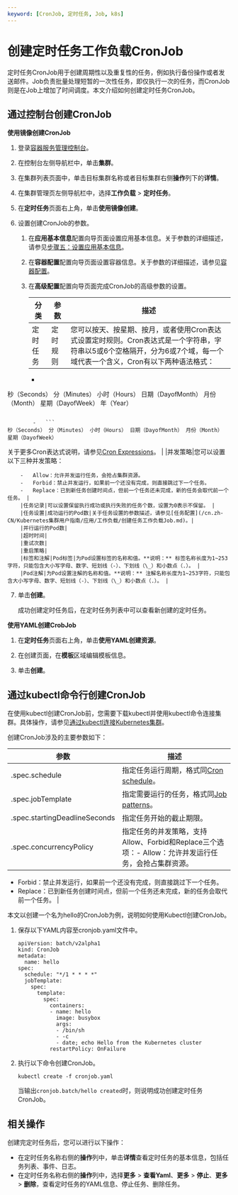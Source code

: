 ```yaml
---
keyword: [CronJob, 定时任务, Job, k8s]
---
```


# 创建定时任务工作负载CronJob

定时任务CronJob用于创建周期性以及重复性的任务，例如执行备份操作或者发送邮件。Job负责批量处理短暂的一次性任务，即仅执行一次的任务，而CronJob则是在Job上增加了时间调度。本文介绍如何创建定时任务CronJob。

## 通过控制台创建CronJob

**使用镜像创建CronJob**

1.  登录[容器服务管理控制台](https://cs.console.aliyun.com)。

2.  在控制台左侧导航栏中，单击**集群**。

3.  在集群列表页面中，单击目标集群名称或者目标集群右侧**操作**列下的**详情**。

4.  在集群管理页左侧导航栏中，选择**工作负载** \> **定时任务**。

5.  在**定时任务**页面右上角，单击**使用镜像创建**。

6.  设置创建CronJob的参数。

    1.  在**应用基本信息**配置向导页面设置应用基本信息。关于参数的详细描述，请参见[步骤五：设置应用基本信息](/cn.zh-CN/Kubernetes集群用户指南/应用/工作负载/创建任务工作负载Job.md)。

    2.  在**容器配置**配置向导页面设置容器信息。关于参数的详细描述，请参见[容器配置](/cn.zh-CN/Kubernetes集群用户指南/应用/工作负载/创建任务工作负载Job.md)。

    3.  在**高级配置**配置向导页面完成CronJob的高级参数的设置。

        |分类|参数|描述|
        |--|--|--|
        |定时任务|定时规则|您可以按天、按星期、按月，或者使用Cron表达式设置定时规则。Cron表达式是一个字符串，字符串以5或6个空格隔开，分为6或7个域，每一个域代表一个含义，Cron有以下两种语法格式：

        -   ```
秒（Seconds） 分（Minutes） 小时（Hours） 日期（DayofMonth） 月份（Month） 星期（DayofWeek） 年（Year）
```

        -   ```
秒（Seconds） 分（Minutes） 小时（Hours） 日期（DayofMonth） 月份（Month） 星期（DayofWeek）
```

关于更多Cron表达式说明，请参见[Cron Expressions](https://docs.oracle.com/cd/E12058_01/doc/doc.1014/e12030/cron_expressions.htm)。 |
        |并发策略|您可以设置以下三种并发策略：

        -   Allow：允许并发运行任务，会抢占集群资源。
        -   Forbid：禁止并发运行，如果前一个还没有完成，则直接跳过下一个任务。
        -   Replace：已到新任务创建时间点，但前一个任务还未完成，新的任务会取代前一个任务。 |
        |任务记录|可以设置保留执行成功或执行失败的任务个数，设置为0表示不保留。 |
        |任务设置|成功运行的Pod数|关于任务设置的参数描述，请参见[任务配置](/cn.zh-CN/Kubernetes集群用户指南/应用/工作负载/创建任务工作负载Job.md)。|
        |并行运行的Pod数|
        |超时时间|
        |重试次数|
        |重启策略|
        |标签和注解|Pod标签|为Pod设置标签的名称和值。**说明：** 标签名称长度为1~253字符，只能包含大小写字母、数字、短划线（-）、下划线（\_）和小数点（.）。 |
        |Pod注解|为Pod设置注解的名称和值。**说明：** 注解名称长度为1~253字符，只能包含大小写字母、数字、短划线（-）、下划线（\_）和小数点（.）。 |

7.  单击**创建**。

    成功创建定时任务后，在定时任务列表中可以查看新创建的定时任务。


**使用YAML创建CrobJob**

1.  在**定时任务**页面右上角，单击**使用YAML创建资源**。

2.  在创建页面，在**模板**区域编辑模板信息。

3.  单击**创建**。


## 通过kubectl命令行创建CronJob

在使用kubectl创建CronJob前，您需要下载kubectl并使用kubectl命令连接集群。具体操作，请参见[通过kubectl连接Kubernetes集群](/cn.zh-CN/Kubernetes集群用户指南/集群/连接集群/通过kubectl连接Kubernetes集群.md)。

创建CronJob涉及的主要参数如下：

|参数|描述|
|--|--|
|.spec.schedule|指定任务运行周期，格式同[Cron schedule](https://kubernetes.io/docs/concepts/workloads/controllers/cron-jobs/#cron-schedule-syntax)。|
|.spec.jobTemplate|指定需要运行的任务，格式同[Job patterns](https://kubernetes.io/docs/concepts/workloads/controllers/job/#job-patterns)。|
|.spec.startingDeadlineSeconds|指定任务开始的截止期限。|
|.spec.concurrencyPolicy|指定任务的并发策略，支持Allow、Forbid和Replace三个选项：-   Allow：允许并发运行任务，会抢占集群资源。
-   Forbid：禁止并发运行，如果前一个还没有完成，则直接跳过下一个任务。
-   Replace：已到新任务创建时间点，但前一个任务还未完成，新的任务会取代前一个任务。 |

本文以创建一个名为hello的CronJob为例，说明如何使用Kubectl创建CronJob。

1.  保存以下YAML内容至cronjob.yaml文件中。

    ```
    apiVersion: batch/v2alpha1
    kind: CronJob
    metadata:
      name: hello
    spec:
      schedule: "*/1 * * * *"
      jobTemplate:
        spec:
          template:
            spec:
              containers:
              - name: hello
                image: busybox
                args:
                - /bin/sh
                - -c
                - date; echo Hello from the Kubernetes cluster
              restartPolicy: OnFailure
    ```

2.  执行以下命令创建CronJob。

    ```
    kubectl create -f cronjob.yaml
    ```

    当输出`cronjob.batch/hello created`时，则说明成功创建定时任务CronJob。


## 相关操作

创建完定时任务后，您可以进行以下操作：

-   在定时任务名称右侧的**操作**列中，单击**详情**查看定时任务的基本信息，包括任务列表、事件、日志。
-   在定时任务名称右侧的**操作**列中，选择**更多** \> **查看Yaml**、**更多** \> **停止**、**更多** \> **删除**，查看定时任务的YAML信息、停止任务、删除任务。

